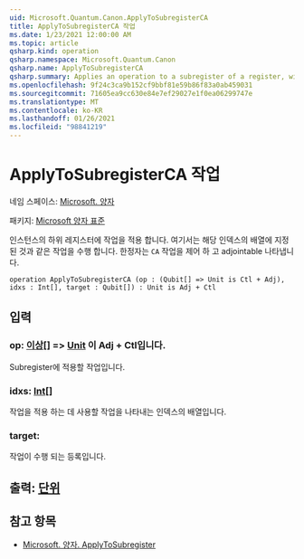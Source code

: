 ```yaml
---
uid: Microsoft.Quantum.Canon.ApplyToSubregisterCA
title: ApplyToSubregisterCA 작업
ms.date: 1/23/2021 12:00:00 AM
ms.topic: article
qsharp.kind: operation
qsharp.namespace: Microsoft.Quantum.Canon
qsharp.name: ApplyToSubregisterCA
qsharp.summary: Applies an operation to a subregister of a register, with qubits specified by an array of their indices. The modifier `CA` indicates that the operation is controllable and adjointable.
ms.openlocfilehash: 9f24c3ca9b152cf9bbf81e59b86f83a0ab459031
ms.sourcegitcommit: 71605ea9cc630e84e7ef29027e1f0ea06299747e
ms.translationtype: MT
ms.contentlocale: ko-KR
ms.lasthandoff: 01/26/2021
ms.locfileid: "98841219"
---
```

# <a name="applytosubregisterca-operation"></a>ApplyToSubregisterCA 작업

네임 스페이스: [Microsoft. 양자](xref:Microsoft.Quantum.Canon)

패키지: [Microsoft 양자 표준](https://nuget.org/packages/Microsoft.Quantum.Standard)


인스턴스의 하위 레지스터에 작업을 적용 합니다. 여기서는 해당 인덱스의 배열에 지정 된 것과 같은 작업을 수행 합니다.
한정자는 `CA` 작업을 제어 하 고 adjointable 나타냅니다.

```qsharp
operation ApplyToSubregisterCA (op : (Qubit[] => Unit is Ctl + Adj), idxs : Int[], target : Qubit[]) : Unit is Adj + Ctl
```


## <a name="input"></a>입력

### <a name="op--qubit--unit--is-adj--ctl"></a>op: [이상](xref:microsoft.quantum.lang-ref.qubit)[] => [Unit](xref:microsoft.quantum.lang-ref.unit)  이 Adj + Ctl입니다.

Subregister에 적용할 작업입니다.


### <a name="idxs--int"></a>idxs: [Int](xref:microsoft.quantum.lang-ref.int)[]

작업을 적용 하는 데 사용할 작업을 나타내는 인덱스의 배열입니다.


### <a name="target--qubit"></a>target: [](xref:microsoft.quantum.lang-ref.qubit)

작업이 수행 되는 등록입니다.



## <a name="output--unit"></a>출력: [단위](xref:microsoft.quantum.lang-ref.unit)



## <a name="see-also"></a>참고 항목

- [Microsoft. 양자. ApplyToSubregister](xref:Microsoft.Quantum.Canon.ApplyToSubregister)